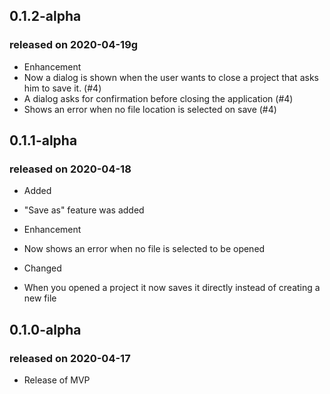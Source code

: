 ## 0.1.2-alpha
### released on 2020-04-19g
*  Enhancement
  *  Now a dialog is shown when the user wants to close a project that asks him to save it. (#4)
  *  A dialog asks for confirmation before closing the application (#4)
  *  Shows an error when no file location is selected on save (#4)

## 0.1.1-alpha
### released on 2020-04-18
*  Added
  *  "Save as" feature was added
  
*  Enhancement
  *  Now shows an error when no file is selected to be opened

*  Changed
  *  When you opened a project it now saves it directly instead of creating a new file

## 0.1.0-alpha
### released on 2020-04-17
*  Release of MVP

